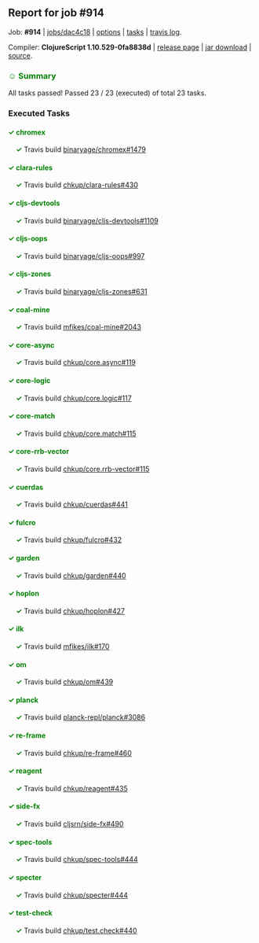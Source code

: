 ## Report for job #914

Job: **#914** | [jobs/dac4c18](https://github.com/cljs-oss/canary/commit/dac4c18943ffa4a7161ea3ab3c8e3a27a494ecd9) | [options](options.edn) | [tasks](tasks.edn) | [travis log](https://travis-ci.org/cljs-oss/canary/builds/531390701).

Compiler: **ClojureScript 1.10.529-0fa8838d** | [release page](https://github.com/cljs-oss/canary/releases/tag/r1.10.529-0fa8838d) | [jar download](https://github.com/cljs-oss/canary/releases/download/r1.10.529-0fa8838d/clojurescript-1.10.529-0fa8838d.jar) | [source](https://github.com/mfikes/clojurescript/commit/0fa8838dea4331673d68b76bad8da6f87e0a536c).

### <b style='color:green'>☺ Summary</b>

All tasks passed! Passed 23 / 23 (executed) of total 23 tasks.

### Executed Tasks

#### <b style='color:green'>&#x2713; chromex</b>
&nbsp;&nbsp;&nbsp;&nbsp;<b style='color:green'>&#x2713;</b> Travis build [binaryage/chromex#1479](https://travis-ci.org/binaryage/chromex/builds/531391933)<br>

#### <b style='color:green'>&#x2713; clara-rules</b>
&nbsp;&nbsp;&nbsp;&nbsp;<b style='color:green'>&#x2713;</b> Travis build [chkup/clara-rules#430](https://travis-ci.org/chkup/clara-rules/builds/531391900)<br>

#### <b style='color:green'>&#x2713; cljs-devtools</b>
&nbsp;&nbsp;&nbsp;&nbsp;<b style='color:green'>&#x2713;</b> Travis build [binaryage/cljs-devtools#1109](https://travis-ci.org/binaryage/cljs-devtools/builds/531391919)<br>

#### <b style='color:green'>&#x2713; cljs-oops</b>
&nbsp;&nbsp;&nbsp;&nbsp;<b style='color:green'>&#x2713;</b> Travis build [binaryage/cljs-oops#997](https://travis-ci.org/binaryage/cljs-oops/builds/531391923)<br>

#### <b style='color:green'>&#x2713; cljs-zones</b>
&nbsp;&nbsp;&nbsp;&nbsp;<b style='color:green'>&#x2713;</b> Travis build [binaryage/cljs-zones#631](https://travis-ci.org/binaryage/cljs-zones/builds/531391931)<br>

#### <b style='color:green'>&#x2713; coal-mine</b>
&nbsp;&nbsp;&nbsp;&nbsp;<b style='color:green'>&#x2713;</b> Travis build [mfikes/coal-mine#2043](https://travis-ci.org/mfikes/coal-mine/builds/531391937)<br>

#### <b style='color:green'>&#x2713; core-async</b>
&nbsp;&nbsp;&nbsp;&nbsp;<b style='color:green'>&#x2713;</b> Travis build [chkup/core.async#119](https://travis-ci.org/chkup/core.async/builds/531391943)<br>

#### <b style='color:green'>&#x2713; core-logic</b>
&nbsp;&nbsp;&nbsp;&nbsp;<b style='color:green'>&#x2713;</b> Travis build [chkup/core.logic#117](https://travis-ci.org/chkup/core.logic/builds/531391955)<br>

#### <b style='color:green'>&#x2713; core-match</b>
&nbsp;&nbsp;&nbsp;&nbsp;<b style='color:green'>&#x2713;</b> Travis build [chkup/core.match#115](https://travis-ci.org/chkup/core.match/builds/531391957)<br>

#### <b style='color:green'>&#x2713; core-rrb-vector</b>
&nbsp;&nbsp;&nbsp;&nbsp;<b style='color:green'>&#x2713;</b> Travis build [chkup/core.rrb-vector#115](https://travis-ci.org/chkup/core.rrb-vector/builds/531391962)<br>

#### <b style='color:green'>&#x2713; cuerdas</b>
&nbsp;&nbsp;&nbsp;&nbsp;<b style='color:green'>&#x2713;</b> Travis build [chkup/cuerdas#441](https://travis-ci.org/chkup/cuerdas/builds/531391969)<br>

#### <b style='color:green'>&#x2713; fulcro</b>
&nbsp;&nbsp;&nbsp;&nbsp;<b style='color:green'>&#x2713;</b> Travis build [chkup/fulcro#432](https://travis-ci.org/chkup/fulcro/builds/531391977)<br>

#### <b style='color:green'>&#x2713; garden</b>
&nbsp;&nbsp;&nbsp;&nbsp;<b style='color:green'>&#x2713;</b> Travis build [chkup/garden#440](https://travis-ci.org/chkup/garden/builds/531391984)<br>

#### <b style='color:green'>&#x2713; hoplon</b>
&nbsp;&nbsp;&nbsp;&nbsp;<b style='color:green'>&#x2713;</b> Travis build [chkup/hoplon#427](https://travis-ci.org/chkup/hoplon/builds/531391996)<br>

#### <b style='color:green'>&#x2713; ilk</b>
&nbsp;&nbsp;&nbsp;&nbsp;<b style='color:green'>&#x2713;</b> Travis build [mfikes/ilk#170](https://travis-ci.org/mfikes/ilk/builds/531391992)<br>

#### <b style='color:green'>&#x2713; om</b>
&nbsp;&nbsp;&nbsp;&nbsp;<b style='color:green'>&#x2713;</b> Travis build [chkup/om#439](https://travis-ci.org/chkup/om/builds/531392031)<br>

#### <b style='color:green'>&#x2713; planck</b>
&nbsp;&nbsp;&nbsp;&nbsp;<b style='color:green'>&#x2713;</b> Travis build [planck-repl/planck#3086](https://travis-ci.org/planck-repl/planck/builds/531392097)<br>

#### <b style='color:green'>&#x2713; re-frame</b>
&nbsp;&nbsp;&nbsp;&nbsp;<b style='color:green'>&#x2713;</b> Travis build [chkup/re-frame#460](https://travis-ci.org/chkup/re-frame/builds/531392059)<br>

#### <b style='color:green'>&#x2713; reagent</b>
&nbsp;&nbsp;&nbsp;&nbsp;<b style='color:green'>&#x2713;</b> Travis build [chkup/reagent#435](https://travis-ci.org/chkup/reagent/builds/531392042)<br>

#### <b style='color:green'>&#x2713; side-fx</b>
&nbsp;&nbsp;&nbsp;&nbsp;<b style='color:green'>&#x2713;</b> Travis build [cljsrn/side-fx#490](https://travis-ci.org/cljsrn/side-fx/builds/531392066)<br>

#### <b style='color:green'>&#x2713; spec-tools</b>
&nbsp;&nbsp;&nbsp;&nbsp;<b style='color:green'>&#x2713;</b> Travis build [chkup/spec-tools#444](https://travis-ci.org/chkup/spec-tools/builds/531392074)<br>

#### <b style='color:green'>&#x2713; specter</b>
&nbsp;&nbsp;&nbsp;&nbsp;<b style='color:green'>&#x2713;</b> Travis build [chkup/specter#444](https://travis-ci.org/chkup/specter/builds/531392054)<br>

#### <b style='color:green'>&#x2713; test-check</b>
&nbsp;&nbsp;&nbsp;&nbsp;<b style='color:green'>&#x2713;</b> Travis build [chkup/test.check#440](https://travis-ci.org/chkup/test.check/builds/531392052)<br>